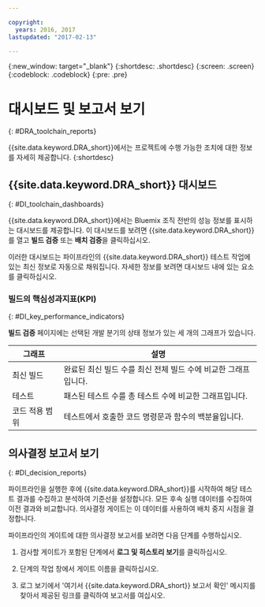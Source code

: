 ```yaml
---

copyright:
  years: 2016, 2017
lastupdated: "2017-02-13"

---
```


{:new_window: target="_blank"}
{:shortdesc: .shortdesc}
{:screen: .screen}
{:codeblock: .codeblock}
{:pre: .pre}

# 대시보드 및 보고서 보기
{: #DRA_toolchain_reports}

{{site.data.keyword.DRA_short}}에서는 프로젝트에 수행 가능한 조치에 대한 정보를 자세히 제공합니다.
{:shortdesc}

## {{site.data.keyword.DRA_short}} 대시보드    
{: #DI_toolchain_dashboards}

{{site.data.keyword.DRA_short}}에서는 Bluemix 조직 전반의 성능 정보를 표시하는 대시보드를 제공합니다. 이 대시보드를 보려면 {{site.data.keyword.DRA_short}}를 열고 **빌드 검증** 또는 **배치 검증**을 클릭하십시오.

이러한 대시보드는 파이프라인의 {{site.data.keyword.DRA_short}} 테스트 작업에 있는 최신 정보로 자동으로 채워집니다. 자세한 정보를 보려면 대시보드 내에 있는 요소를 클릭하십시오. 

### 빌드의 핵심성과지표(KPI)    
{: #DI_key_performance_indicators}

**빌드 검증** 페이지에는 선택된 개발 분기의 상태 정보가 있는 세 개의 그래프가 있습니다. 

<table>
<thead>
<tr>
<th>그래프</th>
<th>설명</th>
</tr>
</thead>

<tbody>
<tr>
<td>최신 빌드</td>
<td>완료된 최신 빌드 수를 최신 전체 빌드 수에 비교한 그래프입니다. </td>
</tr>
<tr>
<td>테스트</td>
<td>패스된 테스트 수를 총 테스트 수에 비교한 그래프입니다. </td>
</tr>
<tr>
<td>코드 적용 범위</td>
<td>테스트에서 호출한 코드 명령문과 함수의 백분율입니다. </td>
</tr>
</tbody></table>

## 의사결정 보고서 보기    
{: #DI_decision_reports}

파이프라인을 실행한 후에 {{site.data.keyword.DRA_short}}를 시작하여 해당 테스트 결과를 수집하고 분석하여 기준선을 설정합니다. 모든 후속 실행 데이터를 수집하여 이전 결과와 비교합니다. 의사결정 게이트는 이 데이터를 사용하여 배치 중지 시점을 결정합니다.  

파이프라인의 게이트에 대한 의사결정 보고서를 보려면 다음 단계를 수행하십시오. 

   1. 검사할 게이트가 포함된 단계에서 **로그 및 히스토리 보기**를 클릭하십시오. 

   2. 단계의 작업 창에서 게이트 이름을 클릭하십시오. 

   3. 로그 보기에서 '여기서 {{site.data.keyword.DRA_short}} 보고서 확인' 메시지를 찾아서 제공된 링크를 클릭하여 보고서를 여십시오. 
